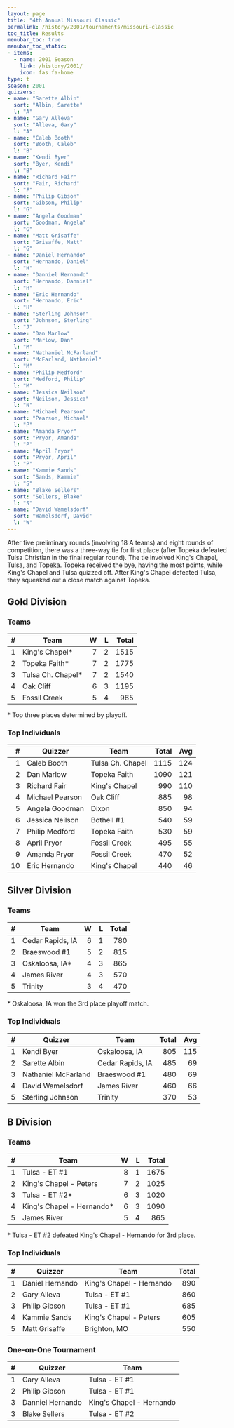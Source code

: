 ```yaml
---
layout: page
title: "4th Annual Missouri Classic"
permalink: /history/2001/tournaments/missouri-classic
toc_title: Results
menubar_toc: true
menubar_toc_static:
- items:
  - name: 2001 Season
    link: /history/2001/
    icon: fas fa-home
type: t
season: 2001
quizzers:
- name: "Sarette Albin"
  sort: "Albin, Sarette"
  l: "A"
- name: "Gary Alleva"
  sort: "Alleva, Gary"
  l: "A"
- name: "Caleb Booth"
  sort: "Booth, Caleb"
  l: "B"
- name: "Kendi Byer"
  sort: "Byer, Kendi"
  l: "B"
- name: "Richard Fair"
  sort: "Fair, Richard"
  l: "F"
- name: "Philip Gibson"
  sort: "Gibson, Philip"
  l: "G"
- name: "Angela Goodman"
  sort: "Goodman, Angela"
  l: "G"
- name: "Matt Grisaffe"
  sort: "Grisaffe, Matt"
  l: "G"
- name: "Daniel Hernando"
  sort: "Hernando, Daniel"
  l: "H"
- name: "Danniel Hernando"
  sort: "Hernando, Danniel"
  l: "H"
- name: "Eric Hernando"
  sort: "Hernando, Eric"
  l: "H"
- name: "Sterling Johnson"
  sort: "Johnson, Sterling"
  l: "J"
- name: "Dan Marlow"
  sort: "Marlow, Dan"
  l: "M"
- name: "Nathaniel McFarland"
  sort: "McFarland, Nathaniel"
  l: "M"
- name: "Philip Medford"
  sort: "Medford, Philip"
  l: "M"
- name: "Jessica Neilson"
  sort: "Neilson, Jessica"
  l: "N"
- name: "Michael Pearson"
  sort: "Pearson, Michael"
  l: "P"
- name: "Amanda Pryor"
  sort: "Pryor, Amanda"
  l: "P"
- name: "April Pryor"
  sort: "Pryor, April"
  l: "P"
- name: "Kammie Sands"
  sort: "Sands, Kammie"
  l: "S"
- name: "Blake Sellers"
  sort: "Sellers, Blake"
  l: "S"
- name: "David Wamelsdorf"
  sort: "Wamelsdorf, David"
  l: "W"
---
```


After five preliminary rounds (involving 18 A teams) and eight rounds of competition, there was a three-way tie for first place (after Topeka defeated Tulsa Christian in the final
regular round). The tie involved King's Chapel, Tulsa, and Topeka. Topeka received the bye, having the most points, while King's Chapel and Tulsa quizzed off. After King's Chapel
defeated Tulsa, they squeaked out a close match against Topeka.

## Gold Division

### Teams

|    # | Team              |    W |    L | Total |
| ---: | ----------------- | ---: | ---: | ----: |
|    1 | King's Chapel*    |    7 |    2 |  1515 |
|    2 | Topeka Faith*     |    7 |    2 |  1775 |
|    3 | Tulsa Ch. Chapel* |    7 |    2 |  1540 |
|    4 | Oak Cliff         |    6 |    3 |  1195 |
|    5 | Fossil Creek      |    5 |    4 |   965 |

\* Top three places determined by playoff.

### Top Individuals

|    # | Quizzer         | Team             | Total |  Avg |
| ---: | --------------- | ---------------- | ----: | ---: |
|    1 | Caleb Booth     | Tulsa Ch. Chapel |  1115 |  124 |
|    2 | Dan Marlow      | Topeka Faith     |  1090 |  121 |
|    3 | Richard Fair    | King's Chapel    |   990 |  110 |
|    4 | Michael Pearson | Oak Cliff        |   885 |   98 |
|    5 | Angela Goodman  | Dixon            |   850 |   94 |
|    6 | Jessica Neilson | Bothell #1       |   540 |   59 |
|    7 | Philip Medford  | Topeka Faith     |   530 |   59 |
|    8 | April Pryor     | Fossil Creek     |   495 |   55 |
|    9 | Amanda Pryor    | Fossil Creek     |   470 |   52 |
|   10 | Eric Hernando   | King's Chapel    |   440 |   46 |

## Silver Division

### Teams

|    # | Team             |    W |    L | Total |
| ---: | ---------------- | ---: | ---: | ----: |
|    1 | Cedar Rapids, IA |    6 |    1 |   780 |
|    2 | Braeswood #1     |    5 |    2 |   815 |
|    3 | Oskaloosa, IA*   |    4 |    3 |   865 |
|    4 | James River      |    4 |    3 |   570 |
|    5 | Trinity          |    3 |    4 |   470 |

\* Oskaloosa, IA won the 3rd place playoff match.

### Top Individuals

|    # | Quizzer             | Team             | Total |  Avg |
| ---: | ------------------- | ---------------- | ----: | ---: |
|    1 | Kendi Byer          | Oskaloosa, IA    |   805 |  115 |
|    2 | Sarette Albin       | Cedar Rapids, IA |   485 |   69 |
|    3 | Nathaniel McFarland | Braeswood #1     |   480 |   69 |
|    4 | David Wamelsdorf    | James River      |   460 |   66 |
|    5 | Sterling Johnson    | Trinity          |   370 |   53 |

## B Division

### Teams

|    # | Team                      |    W |    L | Total |
| ---: | ------------------------- | ---: | ---: | ----: |
|    1 | Tulsa - ET #1             |    8 |    1 |  1675 |
|    2 | King's Chapel - Peters    |    7 |    2 |  1025 |
|    3 | Tulsa - ET #2*            |    6 |    3 |  1020 |
|    4 | King's Chapel - Hernando* |    6 |    3 |  1090 |
|    5 | James River               |    5 |    4 |   865 |

\* Tulsa - ET #2 defeated King's Chapel - Hernando for 3rd place.

### Top Individuals

|    # | Quizzer         | Team                     | Total |
| ---: | --------------- | ------------------------ | ----: |
|    1 | Daniel Hernando | King's Chapel - Hernando |   890 |
|    2 | Gary Alleva     | Tulsa - ET #1            |   860 |
|    3 | Philip Gibson   | Tulsa - ET #1            |   685 |
|    4 | Kammie Sands    | King's Chapel - Peters   |   605 |
|    5 | Matt Grisaffe   | Brighton, MO             |   550 |

### One-on-One Tournament

|    # | Quizzer          | Team                     |
| ---: | ---------------- | ------------------------ |
|    1 | Gary Alleva      | Tulsa - ET #1            |
|    2 | Philip Gibson    | Tulsa - ET #1            |
|    3 | Danniel Hernando | King's Chapel - Hernando |
|    3 | Blake Sellers    | Tulsa - ET #2            |